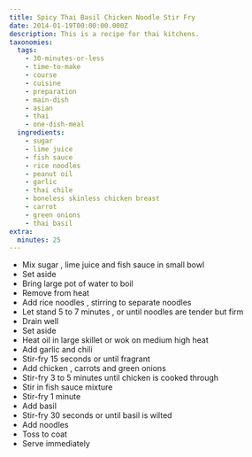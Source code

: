```yaml
---
title: Spicy Thai Basil Chicken Noodle Stir Fry
date: 2014-01-19T00:00:00.000Z
description: This is a recipe for thai kitchens.
taxonomies:
  tags:
    - 30-minutes-or-less
    - time-to-make
    - course
    - cuisine
    - preparation
    - main-dish
    - asian
    - thai
    - one-dish-meal
  ingredients:
    - sugar
    - lime juice
    - fish sauce
    - rice noodles
    - peanut oil
    - garlic
    - thai chile
    - boneless skinless chicken breast
    - carrot
    - green onions
    - thai basil
extra:
  minutes: 25
---
```

 - Mix sugar , lime juice and fish sauce in small bowl
 - Set aside
 - Bring large pot of water to boil
 - Remove from heat
 - Add rice noodles , stirring to separate noodles
 - Let stand 5 to 7 minutes , or until noodles are tender but firm
 - Drain well
 - Set aside
 - Heat oil in large skillet or wok on medium high heat
 - Add garlic and chili
 - Stir-fry 15 seconds or until fragrant
 - Add chicken , carrots and green onions
 - Stir-fry 3 to 5 minutes until chicken is cooked through
 - Stir in fish sauce mixture
 - Stir-fry 1 minute
 - Add basil
 - Stir-fry 30 seconds or until basil is wilted
 - Add noodles
 - Toss to coat
 - Serve immediately

